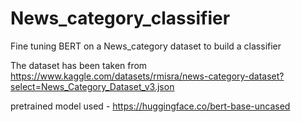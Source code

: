 # News_category_classifier
Fine tuning BERT on a News_category dataset to build a classifier

The dataset has been taken from https://www.kaggle.com/datasets/rmisra/news-category-dataset?select=News_Category_Dataset_v3.json

pretrained model used - https://huggingface.co/bert-base-uncased

